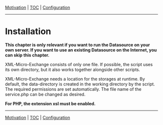 [Motivation](motivation.md) | [TOC](README.md) | [Configuration](configuration.md)
- - -

# Installation

__This chapter is only relevant if you want to run the Datasource on your own
server. If you want to use an existing Datasource on the Internet, you can skip
this chapter.__

XML-Micro-Exchange consists of only one file. If possible, the script uses its
own directory, but it also works together alongside other scripts.  

XML-Micro-Exchange needs a location for the storages at runtime. By default,
the data-directory is created in the working directory by the script. The
required permissions are set automatically. The file name of the service.php
can be changed as desired.

__For PHP, the extension xsl must be enabled.__



- - -

[Motivation](motivation.md) | [TOC](README.md) | [Configuration](configuration.md)